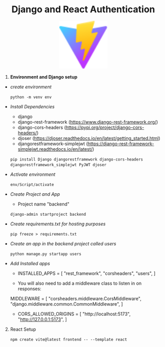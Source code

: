 <div align='center'>
<h1>Django and React Authentication</h1>
</div>
<div align='center'>
<img src="meta/vite.svg" alt="Vite Logo" width="150" />
</div>

1. **Environment and Django setup**
    
- *create environment*

    ```python -m venv env```

- *Install Dependencies*

    - django
    - django-rest-framework (https://www.django-rest-framework.org/)
    - django-cors-headers (https://pypi.org/project/django-cors-headers/)
    - djoser (https://djoser.readthedocs.io/en/latest/getting_started.html)
    - djangorestframework-simplejwt (https://django-rest-framework-simplejwt.readthedocs.io/en/latest/)


    ```pip install Django djangorestframework django-cors-headers djangorestframework_simplejwt PyJWT djoser```

- *Activate environment*
    
    ```env/Script/activate```

- *Create Project and App*
    
    - Project name "backend"

    ```django-admin startproject backend```

- *Create requirements.txt for hosting purposes*

    ```pip freeze > requirements.txt```

- *Create an app in the backend project called users*

    ```python manage.py startapp users```   

- *Add Installed apps*

    - INSTALLED_APPS = [
    "rest_framework",
    "corsheaders",
    "users",
    ]

    - You will also need to add a middleware class to listen in on responses:

    MIDDLEWARE = [
        "corsheaders.middleware.CorsMiddleware",
        "django.middleware.common.CommonMiddleware",
    ]

    - CORS_ALLOWED_ORIGINS = [
    "http://localhost:5173",
    "http://127.0.0.1:5173",
    ]

2. React Setup 

    ```npm create vite@latest frontend -- --template react```